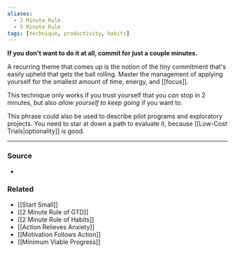 ```yaml
---
aliases:
  - 2 Minute Rule
  - 5 Minute Rule
tags: [technique, productivity, habits]
---
```

**If you don't want to do it at all, commit for just a couple minutes.**

A recurring theme that comes up is the notion of the tiny commitment that's easily upheld that gets the ball rolling. Master the management of applying yourself for the smallest amount of time, energy, and [[focus]]. 

This technique only works if you trust yourself that you *can* stop in 2 minutes, but also *allow yourself to keep going* if you want to.

This phrase could also be used to describe pilot programs and exploratory projects. You need to star at down a path to evaluate it, because [[Low-Cost Trials|optionality]] is good.

---
### Source
- 

### Related
- [[Start Small]]
- [[2 Minute Rule of GTD]]
- [[2 Minute Rule of Habits]]
- [[Action Relieves Anxiety]]
- [[Motivation Follows Action]]
- [[Minimum Viable Progress]]
 
